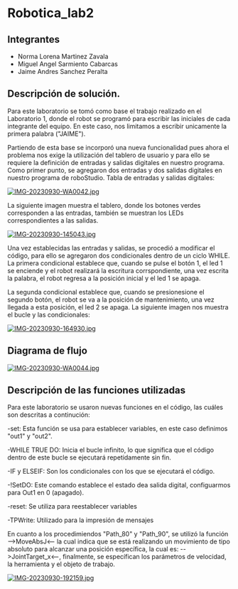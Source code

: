 # Robotica_lab2
## Integrantes

- Norma Lorena Martinez Zavala
- Miguel Angel Sarmiento Cabarcas
- Jaime Andres Sanchez Peralta

## Descripción de solución.
Para este laboratorio se tomó como base el trabajo realizado en el Laboratorio 1, donde el robot se programó para escribir las iniciales de cada integrante del equipo. En este caso, nos limitamos a escribir unicamente la primera palabra ("JAIME").

Partiendo de esta base se incorporó una
nueva funcionalidad pues ahora el problema nos exige la utilización del tablero de usuario y para ello se requiere la definición de entradas y salidas digitales en nuestro programa.
Como primer punto, se agregaron dos entradas y dos salidas digitales en nuestro programa de roboStudio. 
Tabla de entradas y salidas digitales:

[![IMG-20230930-WA0042.jpg](https://i.postimg.cc/YqVVFfB7/IMG-20230930-WA0042.jpg)](https://postimg.cc/56BndztK)


La siguiente imagen muestra el tablero, donde los botones verdes corresponden a las entradas, también se muestran los LEDs correspondientes a las salidas.

[![IMG-20230930-145043.jpg](https://i.postimg.cc/mk9ZsZQ1/IMG-20230930-145043.jpg)](https://postimg.cc/p52MQHcP)

Una vez establecidas las entradas y salidas, se procedió a modificar el código, para ello se agregaron dos condicionales dentro de un ciclo WHILE. La primera condicional establece que, cuando se pulse el botón 1, el led 1 se enciende y el robot realizará la escritura corrspondiente, una vez escrita la palabra, el robot regresa a la posición inicial y el led 1 se apaga.

La segunda condicional establece que, cuando se presionesione el segundo botón, el robot se va a la posición de mantenimiento, una vez llegada a esta posición, el led 2 se apaga.
La siguiente imagen nos muestra el bucle y las condicionales:

[![IMG-20230930-164930.jpg](https://i.postimg.cc/cJcsx5gT/IMG-20230930-164930.jpg)](https://postimg.cc/R3NrGdTn)


## Diagrama de flujo

[![IMG-20230930-WA0044.jpg](https://i.postimg.cc/Pxx9Z6Jt/IMG-20230930-WA0044.jpg)](https://postimg.cc/06TV1073)


## Descripción de las funciones utilizadas

Para este laboratorio se usaron nuevas funciones en el código, las cuáles son descritas a continución:
 
-set: Esta función se usa para establecer variables, en este caso definimos "out1" y "out2".

-WHILE TRUE DO: Inicia el bucle infinito, lo que significa que el código dentro de este bucle se ejecutará repetidamente sin fin.

-IF y ELSEIF: Son los condicionales con los que se ejecutará el código.

-!SetDO: Este comando establece el estado dea salida digital, configuarmos para Out1 en 0 (apagado).

-reset: Se utiliza para reestablecer variables


-TPWrite: Utilizado para la impresión de mensajes

En cuanto a los procedimiendos "Path_80" y "Path_90", se utilizó la función -->MoveAbsJ<-- la cual indica que se está realizando un movimiento de tipo absoluto para alcanzar una posición específica, la cual es: -->JointTarget_x<--, finalmente, se específican los parámetros de velocidad, la herramienta y el objeto de trabajo.

[![IMG-20230930-192159.jpg](https://i.postimg.cc/G2Y157Pb/IMG-20230930-192159.jpg)](https://postimg.cc/zbJMLkPQ)

